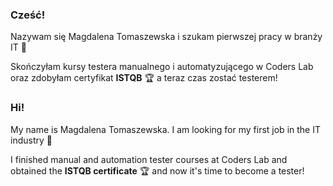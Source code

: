 ### Cześć!

Nazywam się Magdalena Tomaszewska i szukam pierwszej pracy w branży IT :muscle:

Skończyłam kursy testera manualnego i automatyzującego w Coders Lab
oraz zdobyłam certyfikat **ISTQB** :trophy: 
a teraz czas zostać testerem!

### Hi! 

My name is Magdalena Tomaszewska. I am looking for my first job in the IT industry :muscle:

I finished manual and automation tester courses at Coders Lab 
and obtained the **ISTQB certificate** :trophy:
and now it's time to become a tester!
